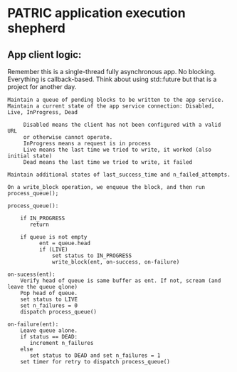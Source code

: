 # PATRIC application execution shepherd

## App client logic:

Remember this is a single-thread fully asynchronous app. No blocking. Everything is
callback-based. Think about using std::future but that is a project for another day.

```
Maintain a queue of pending blocks to be written to the app service.
Maintain a current state of the app service connection: Disabled, Live, InProgress, Dead

	 Disabled means the client has not been configured with a valid URL
	 or otherwise cannot operate. 
	 InProgress means a request is in process
	 Live means the last time we tried to write, it worked (also initial state)
	 Dead means the last time we tried to write, it failed

Maintain additional states of last_success_time and n_failed_attempts. 

On a write_block operation, we enqueue the block, and then run process_queue();

process_queue():
	
	if IN_PROGRESS
	   return

	if queue is not empty 
	      ent = queue.head
	      if (LIVE)
	      	  set status to IN_PROGRESS
	      	  write_block(ent, on-success, on-failure)

on-sucess(ent):
	Verify head of queue is same buffer as ent. If not, scream (and leave the queue qlone)
	Pop head of queue.
	set status to LIVE
	set n_failures = 0
	dispatch process_queue()

on-failure(ent):
	Leave queue alone.
	if status == DEAD:
	   increment n_failures
	else
	   set status to DEAD and set n_failures = 1
	set timer for retry to dispatch process_queue()


```
